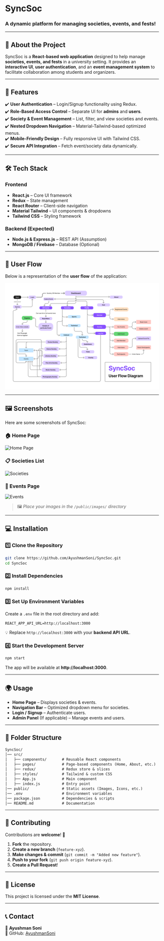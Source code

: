 # **SyncSoc** 

### **A dynamic platform for managing societies, events, and fests!**  

---

## **📖 About the Project**  

SyncSoc is a **React-based web application** designed to help manage **societies, events, and fests** in a university setting. It provides an **interactive UI**, **user authentication**, and an **event management system** to facilitate collaboration among students and organizers.  

---

## **🚀 Features**  

✔️ **User Authentication** – Login/Signup functionality using Redux.  
✔️ **Role-Based Access Control** – Separate UI for **admins** and **users**.  
✔️ **Society & Event Management** – List, filter, and view societies and events.  
✔️ **Nested Dropdown Navigation** – Material-Tailwind-based optimized menus.  
✔️ **Mobile-Friendly Design** – Fully responsive UI with Tailwind CSS.  
✔️ **Secure API Integration** – Fetch event/society data dynamically.  

---

## **🛠 Tech Stack**  

### **Frontend**  
- **React.js** – Core UI framework  
- **Redux** – State management  
- **React Router** – Client-side navigation  
- **Material Tailwind** – UI components & dropdowns  
- **Tailwind CSS** – Styling framework  

### **Backend (Expected)**  
- **Node.js & Express.js** – REST API (Assumption)  
- **MongoDB / Firebase** – Database (Optional)  

---
## **📜 User Flow**  

Below is a representation of the **user flow** of the application:  

![User Flow](/images/userflow.png)  

---

## **🖼 Screenshots**  

Here are some screenshots of SyncSoc:  

### **🏠 Home Page**  
![Home Page](public/images/homepage.png)  

### **📋 Societies List**  
![Societies](public/images/societies.png)  

### **📅 Events Page**  
![Events](public/images/events.png)  

> 🖼 *Place your images in the `/public/images/` directory*  

---

## **💻 Installation**  

### **1️⃣ Clone the Repository**  
```sh
git clone https://github.com/AyushmanSoni/SyncSoc.git
cd SyncSoc
```

### **2️⃣ Install Dependencies**  
```sh
npm install
```

### **3️⃣ Set Up Environment Variables**  
Create a `.env` file in the root directory and add:  
```
REACT_APP_API_URL=http://localhost:3000
```
💡 Replace `http://localhost:3000` with your **backend API URL**.

### **4️⃣ Start the Development Server**  
```sh
npm start
```
The app will be available at **http://localhost:3000**.

---

## **🌍 Usage**  

- **Home Page** – Displays societies & events.  
- **Navigation Bar** – Optimized dropdown menu for societies.  
- **Login / Signup** – Authenticate users.  
- **Admin Panel** (If applicable) – Manage events and users.  

---

## **📂 Folder Structure**  

```
SyncSoc/
│── src/
│   ├── components/       # Reusable React components
│   ├── pages/            # Page-based components (Home, About, etc.)
│   ├── redux/            # Redux store & slices
│   ├── styles/           # Tailwind & custom CSS
│   ├── App.js            # Main component
│   ├── index.js          # Entry point
│── public/               # Static assets (Images, Icons, etc.)
│── .env                  # Environment variables
│── package.json          # Dependencies & scripts
│── README.md             # Documentation
```

---

## **📝 Contributing**  

Contributions are **welcome**! 🚀  

1. **Fork** the repository.  
2. **Create a new branch** (`feature-xyz`).  
3. **Make changes & commit** (`git commit -m "Added new feature"`).  
4. **Push to your fork** (`git push origin feature-xyz`).  
5. **Create a Pull Request**!  

---

## **📜 License**  

This project is licensed under the **MIT License**.  

---

## **📞 Contact**  

👤 **Ayushman Soni**  
🔗 GitHub: [AyushmanSoni](https://github.com/AyushmanSoni)  
